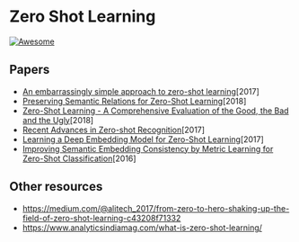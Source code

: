 # Zero Shot Learning

[![Awesome](https://cdn.rawgit.com/sindresorhus/awesome/d7305f38d29fed78fa85652e3a63e154dd8e8829/media/badge.svg)](https://github.com/sindresorhus/awesome)

## Papers
+ [An embarrassingly simple approach to zero-shot learning](http://proceedings.mlr.press/v37/romera-paredes15.pdf)[2017]
+ [Preserving Semantic Relations for Zero-Shot Learning](https://arxiv.org/pdf/1803.03049.pdf)[2018]
+ [Zero-Shot Learning - A Comprehensive Evaluation of the Good, the Bad and the Ugly](https://arxiv.org/pdf/1707.00600.pdf)[2018]
+ [Recent Advances in Zero-shot Recognition](https://arxiv.org/pdf/1710.04837.pdf)[2017]
+ [Learning a Deep Embedding Model for Zero-Shot Learning](https://arxiv.org/pdf/1611.05088.pdf)[2017]
+ [Improving Semantic Embedding Consistency by
Metric Learning for Zero-Shot Classification](https://arxiv.org/pdf/1607.08085.pdf)[2016]

## Other resources
+ https://medium.com/@alitech_2017/from-zero-to-hero-shaking-up-the-field-of-zero-shot-learning-c43208f71332
+ https://www.analyticsindiamag.com/what-is-zero-shot-learning/